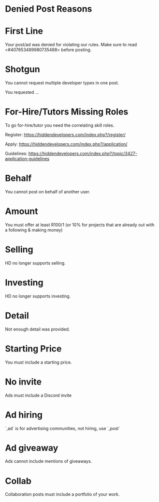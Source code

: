 # Denied Post Reasons

# First Line
Your post/ad was denied for violating our rules. Make sure to read <#407653489980735488> before posting.

# Shotgun
You cannot request multiple developer types in one post.

You requested ...

# For-Hire/Tutors Missing Roles
To go for-hire/tutor you need the correlating skill roles.

Register: https://hiddendevelopers.com/index.php?/register/

Apply: https://hiddendevelopers.com/index.php?/application/

Guidelines: https://hiddendevelopers.com/index.php?/topic/3427-application-guidelines

# Behalf
You cannot post on behalf of another user.

# Amount
You must offer at least R$100/$1 (or 10% for projects that are already out with a following & making money)

# Selling
HD no longer supports selling.

# Investing
HD no longer supports investing.

# Detail
Not enough detail was provided.

# Starting Price
You must include a starting price.

# No invite
Ads must include a Discord invite

# Ad hiring
\`,ad\` is for advertising communities, not hiring, use \`,post`

# Ad giveaway
Ads cannot include mentions of giveaways.

# Collab
Collaboration posts must include a portfolio of your work.